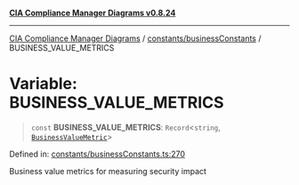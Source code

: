 [**CIA Compliance Manager Diagrams v0.8.24**](../../../README.md)

***

[CIA Compliance Manager Diagrams](../../../modules.md) / [constants/businessConstants](../README.md) / BUSINESS\_VALUE\_METRICS

# Variable: BUSINESS\_VALUE\_METRICS

> `const` **BUSINESS\_VALUE\_METRICS**: `Record`\<`string`, [`BusinessValueMetric`](../../../types/businessImpact/interfaces/BusinessValueMetric.md)\>

Defined in: [constants/businessConstants.ts:270](https://github.com/Hack23/cia-compliance-manager/blob/8f5d084752ccee354557e96bf8b49239fb671c91/src/constants/businessConstants.ts#L270)

Business value metrics for measuring security impact
